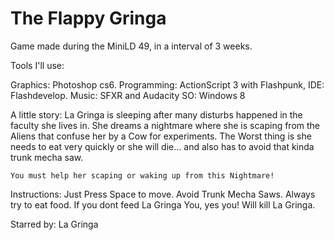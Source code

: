 The Flappy Gringa
===============

Game made during the MiniLD 49, in a interval of 3 weeks.

Tools I'll use:

Graphics: Photoshop cs6.
Programming: ActionScript 3 with Flashpunk, IDE: Flashdevelop.
Music: SFXR and Audacity
SO: Windows 8


A little story:
	La Gringa is sleeping after many disturbs happened in the faculty she lives in.
	She dreams a nightmare where she is scaping from the Aliens that confuse her by a Cow for experiments.
	The Worst thing is she needs to eat very quickly or she will die... and also has to avoid that kinda
	trunk mecha saw.
	
	You must help her scaping or waking up from this Nightmare!
	
Instructions:
	Just Press Space to move.
	Avoid Trunk Mecha Saws.
	Always try to eat food.
	If you dont feed La Gringa You, yes you! Will kill La Gringa.

Starred by:
	La Gringa
